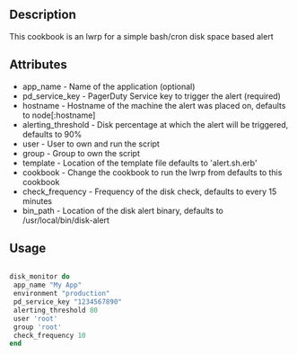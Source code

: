 Description
----------

This cookbook is an lwrp for a simple bash/cron disk space based alert


Attributes
----------

* app_name - Name of the application (optional)
* pd_service_key - PagerDuty Service key to trigger the alert (required)
* hostname - Hostname of the machine the alert was placed on, defaults to node[:hostname]
* alerting_threshold - Disk percentage at which the alert will be triggered, defaults to 90%
* user - User to own and run the script
* group - Group to own the script
* template - Location of the template file defaults to 'alert.sh.erb'
* cookbook - Change the cookbook to run the lwrp from defaults to this cookbook
* check_frequency - Frequency of the disk check, defaults to every 15 minutes
* bin_path - Location of the disk alert binary, defaults to /usr/local/bin/disk-alert

Usage
--------

 ```ruby

disk_monitor do
  app_name "My App"
  environment "production"
  pd_service_key "1234567890"
  alerting_threshold 80
  user 'root'
  group 'root'
  check_frequency 10
end

```
